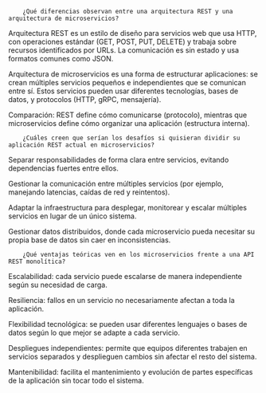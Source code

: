         ¿Qué diferencias observan entre una arquitectura REST y una arquitectura de microservicios?
Arquitectura REST es un estilo de diseño para servicios web que usa HTTP, con operaciones estándar (GET, POST, PUT, DELETE) y trabaja sobre recursos identificados por URLs. La comunicación es sin estado y usa formatos comunes como JSON.

Arquitectura de microservicios es una forma de estructurar aplicaciones: se crean múltiples servicios pequeños e independientes que se comunican entre sí. Estos servicios pueden usar diferentes tecnologías, bases de datos, y protocolos (HTTP, gRPC, mensajería).

Comparación: REST define cómo comunicarse (protocolo), mientras que microservicios define cómo organizar una aplicación (estructura interna).

        ¿Cuáles creen que serían los desafíos si quisieran dividir su aplicación REST actual en microservicios?
Separar responsabilidades de forma clara entre servicios, evitando dependencias fuertes entre ellos.

Gestionar la comunicación entre múltiples servicios (por ejemplo, manejando latencias, caídas de red y reintentos).

Adaptar la infraestructura para desplegar, monitorear y escalar múltiples servicios en lugar de un único sistema.

Gestionar datos distribuidos, donde cada microservicio pueda necesitar su propia base de datos sin caer en inconsistencias.

        ¿Qué ventajas teóricas ven en los microservicios frente a una API REST monolítica?
Escalabilidad: cada servicio puede escalarse de manera independiente según su necesidad de carga.

Resiliencia: fallos en un servicio no necesariamente afectan a toda la aplicación.

Flexibilidad tecnológica: se pueden usar diferentes lenguajes o bases de datos según lo que mejor se adapte a cada servicio.

Despliegues independientes: permite que equipos diferentes trabajen en servicios separados y desplieguen cambios sin afectar el resto del sistema.

Mantenibilidad: facilita el mantenimiento y evolución de partes específicas de la aplicación sin tocar todo el sistema.
